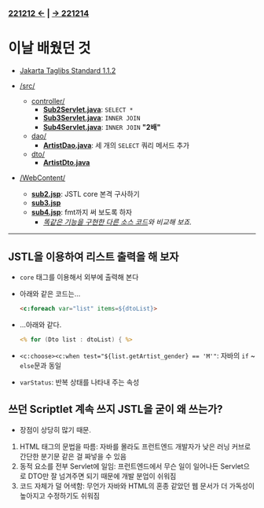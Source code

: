 ﻿#
### [221212 ←](../../221205-230127_JSP/22-12/221212/) | [→ 221214](../../221205-230127_JSP/22-12/221214/)

# 이날 배웠던 것

- [Jakarta Taglibs Standard 1.1.2](http://archive.apache.org/dist/jakarta/taglibs/standard/binaries/jakarta-taglibs-standard-1.1.2.zip)

- [/src/](../../221205-230127_JSP/22-12/221213/jspstudy56/kadeServlet/src/)
    - [controller/](../../221205-230127_JSP/22-12/221213/jspstudy56/kadeServlet/src/controller/)
        - [**Sub2Servlet.java**](../../221205-230127_JSP/22-12/221213/jspstudy56/kadeServlet/src/controller/Sub2Servlet.java): `SELECT *`
        - [**Sub3Servlet.java**](../../221205-230127_JSP/22-12/221213/jspstudy56/kadeServlet/src/controller/Sub3Servlet.java): `INNER JOIN`
        - [**Sub4Servlet.java**](../../221205-230127_JSP/22-12/221213/jspstudy56/kadeServlet/src/controller/Sub4Servlet.java): `INNER JOIN` **"2배"**
    - [dao/](../../221205-230127_JSP/22-12/221213/jspstudy56/kadeServlet/src/dao/)
        - [**ArtistDao.java**](../../221205-230127_JSP/22-12/221213/jspstudy56/kadeServlet/src/dao/ArtistDao.java): 세 개의 `SELECT` 쿼리 메서드 추가
    - [dto/](../../221205-230127_JSP/22-12/221213/jspstudy56/kadeServlet/src/dto/)
        - [**ArtistDto.java**](../../221205-230127_JSP/22-12/221213/jspstudy56/kadeServlet/src/dto/ArtistDto.java)
- [/WebContent/](../../221205-230127_JSP/22-12/221213/jspstudy56/kadeServlet/WebContent/)
    - [**sub2.jsp**](../../221205-230127_JSP/22-12/221213/jspstudy56/kadeServlet/WebContent/sub2.jsp): JSTL core 본격 구사하기
    - [**sub3.jsp**](../../221205-230127_JSP/22-12/221213/jspstudy56/kadeServlet/WebContent/sub3.jsp)
    - [**sub4.jsp**](../../221205-230127_JSP/22-12/221213/jspstudy56/kadeServlet/WebContent/sub4.jsp): fmt까지 써 보도록 하자
        - _[똑같은 기능을 구현한 다른 소스 코드](../../221205-230127_JSP/22-12/221208/jspstudy56/cbq_02/WebContent/read-rank.jsp)와 비교해 보죠._

---

## JSTL을 이용하여 리스트 출력을 해 보자

- `core` 태그를 이용해서 외부에 출력해 본다
- 아래와 같은 코드는...

    ```html
    <c:foreach var="list" items=${dtoList}>
    ```

- ...아래와 같다.

    ```jsp
    <% for (Dto list : dtoList) { %>
    ```

- `<c:choose><c:when test="${list.getArtist_gender} == 'M'"`: 자바의 `if` ~ `else`문과 동일
- `varStatus`: 반복 상태를 나타내 주는 속성

## 쓰던 Scriptlet 계속 쓰지 JSTL을 굳이 왜 쓰는가? 

- 장점이 상당히 많기 때문.

1. HTML 태그의 문법을 따름: 자바를 몰라도 프런트엔드 개발자가 낮은 러닝 커브로 간단한 분기문 같은 걸 짜넣을 수 있음
1. 동적 요소를 전부 Servlet에 일임: 프런트엔드에서 무슨 일이 일어나든 Servlet으로 DTO만 잘 넘겨주면 되기 때문에 개발 분업이 쉬워짐
1. 코드 자체가 덜 어색함: 무언가 자바와 HTML의 혼종 같았던 웹 문서가 더 가독성이 높아지고 수정하기도 쉬워짐